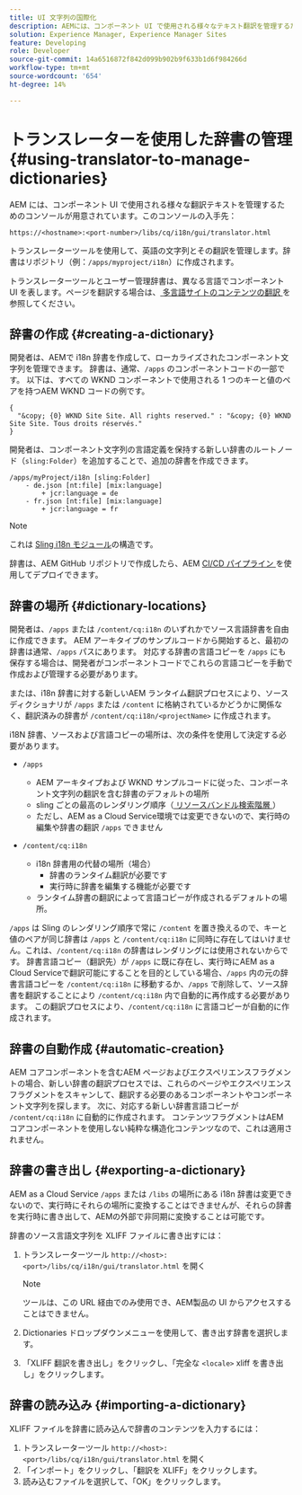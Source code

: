 ```yaml
---
title: UI 文字列の国際化
description: AEMには、コンポーネント UI で使用される様々なテキスト翻訳を管理するためのコンソールが用意されています。
solution: Experience Manager, Experience Manager Sites
feature: Developing
role: Developer
source-git-commit: 14a6516872f842d099b902b9f633b1d6f984266d
workflow-type: tm+mt
source-wordcount: '654'
ht-degree: 14%

---
```



# トランスレーターを使用した辞書の管理{#using-translator-to-manage-dictionaries}

AEM には、コンポーネント UI で使用される様々な翻訳テキストを管理するためのコンソールが用意されています。このコンソールの入手先：

`https://<hostname>:<port-number>/libs/cq/i18n/gui/translator.html`

トランスレーターツールを使用して、英語の文字列とその翻訳を管理します。辞書はリポジトリ（例：`/apps/myproject/i18n`）に作成されます。

トランスレーターツールとユーザー管理辞書は、異なる言語でコンポーネント UI を表します。ページを翻訳する場合は、[ 多言語サイトのコンテンツの翻訳 ](/help/sites-cloud/administering/translation/overview.md) を参照してください。

## 辞書の作成 {#creating-a-dictionary}

開発者は、AEMで i18n 辞書を作成して、ローカライズされたコンポーネント文字列を管理できます。 辞書は、通常、`/apps` のコンポーネントコードの一部です。 以下は、すべての WKND コンポーネントで使用される 1 つのキーと値のペアを持つAEM WKND コードの例です。

```
{
  "&copy; {0} WKND Site Site. All rights reserved." : "&copy; {0} WKND Site Site. Tous droits réservés."
}
```

開発者は、コンポーネント文字列の言語定義を保持する新しい辞書のルートノード（`sling:Folder`）を追加することで、追加の辞書を作成できます。

```shell
/apps/myProject/i18n [sling:Folder]
    - de.json [nt:file] [mix:language]
        + jcr:language = de
    - fr.json [nt:file] [mix:language]
        + jcr:language = fr
```

>[!NOTE]
>
>これは [Sling i18n モジュール](https://sling.apache.org/site/internationalization-support.html)の構造です。

辞書は、AEM GitHub リポジトリで作成したら、AEM [CI/CD パイプライン ](/help/implementing/cloud-manager/configuring-pipelines/introduction-ci-cd-pipelines.md) を使用してデプロイできます。

## 辞書の場所 {#dictionary-locations}

開発者は、`/apps` または `/content/cq:i18n` のいずれかでソース言語辞書を自由に作成できます。 AEM アーキタイプのサンプルコードから開始すると、最初の辞書は通常、`/apps` パスにあります。 対応する辞書の言語コピーを `/apps` にも保存する場合は、開発者がコンポーネントコードでこれらの言語コピーを手動で作成および管理する必要があります。

または、i18n 辞書に対する新しいAEM ランタイム翻訳プロセスにより、ソースディクショナリが `/apps` または `/content` に格納されているかどうかに関係なく、翻訳済みの辞書が `/content/cq:i18n/<projectName>` に作成されます。

i18N 辞書、ソースおよび言語コピーの場所は、次の条件を使用して決定する必要があります。

* `/apps`
   * AEM アーキタイプおよび WKND サンプルコードに従った、コンポーネント文字列の翻訳を含む辞書のデフォルトの場所
   * sling ごとの最高のレンダリング順序（[ リソースバンドル検索階層 ](https://sling.apache.org/documentation/bundles/internationalization-support-i18n.html#resourcebundle-hierarchies)）
   * ただし、AEM as a Cloud Service環境では変更できないので、実行時の編集や辞書の翻訳 `/apps` できません

* `/content/cq:i18n`
   * i18n 辞書用の代替の場所（場合）
      * 辞書のランタイム翻訳が必要です
      * 実行時に辞書を編集する機能が必要です
   * ランタイム辞書の翻訳によって言語コピーが作成されるデフォルトの場所。

`/apps` は Sling のレンダリング順序で常に `/content` を置き換えるので、キーと値のペアが同じ辞書は `/apps` と `/content/cq:i18n` に同時に存在してはいけません。これは、`/content/cq:i18n` の辞書はレンダリングには使用されないからです。 辞書言語コピー（翻訳先）が `/apps` に既に存在し、実行時にAEM as a Cloud Serviceで翻訳可能にすることを目的としている場合、`/apps` 内の元の辞書言語コピーを `/content/cq:i18n` に移動するか、`/apps` で削除して、ソース辞書を翻訳することにより `/content/cq:i18n` 内で自動的に再作成する必要があります。 この翻訳プロセスにより、`/content/cq:i18n` に言語コピーが自動的に作成されます。

## 辞書の自動作成 {#automatic-creation}

AEM コアコンポーネントを含むAEM ページおよびエクスペリエンスフラグメントの場合、新しい辞書の翻訳プロセスでは、これらのページやエクスペリエンスフラグメントをスキャンして、翻訳する必要のあるコンポーネントやコンポーネント文字列を探します。 次に、対応する新しい辞書言語コピーが `/content/cq:i18n` に自動的に作成されます。 コンテンツフラグメントはAEM コアコンポーネントを使用しない純粋な構造化コンテンツなので、これは適用されません。

## 辞書の書き出し {#exporting-a-dictionary}

AEM as a Cloud Service `/apps` または `/libs` の場所にある i18n 辞書は変更できないので、実行時にそれらの場所に変換することはできませんが、それらの辞書を実行時に書き出して、AEMの外部で非同期に変換することは可能です。

辞書のソース言語文字列を XLIFF ファイルに書き出すには：

1. トランスレーターツール `http://<host>:<port>/libs/cq/i18n/gui/translator.html` を開く

   >[!NOTE]
   >
   >ツールは、この URL 経由でのみ使用でき、AEM製品の UI からアクセスすることはできません。

1. Dictionaries ドロップダウンメニューを使用して、書き出す辞書を選択します。
1. 「XLIFF 翻訳を書き出し」をクリックし、「完全な `<locale>` xliff を書き出し」をクリックします。

## 辞書の読み込み {#importing-a-dictionary}

XLIFF ファイルを辞書に読み込んで辞書のコンテンツを入力するには：

1. トランスレーターツール `http://<host>:<port>/libs/cq/i18n/gui/translator.html` を開く
1. 「インポート」をクリックし、「翻訳を XLIFF」をクリックします。
1. 読み込むファイルを選択して、「OK」をクリックします。
